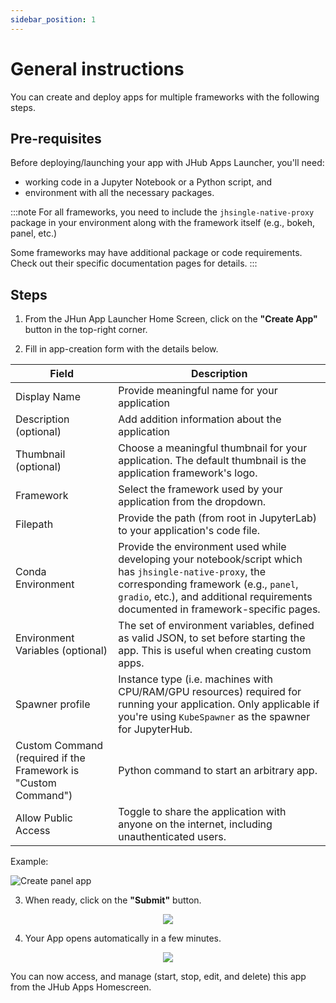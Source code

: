 ```yaml
---
sidebar_position: 1
---
```


# General instructions

You can create and deploy apps for multiple frameworks with the following steps.

## Pre-requisites

Before deploying/launching your app with JHub Apps Launcher, you'll need:

- working code in a Jupyter Notebook or a Python script, and
- environment with all the necessary packages.

:::note
For all frameworks, you need to include the `jhsingle-native-proxy` package in your environment along with the framework itself (e.g., bokeh, panel, etc.)

Some frameworks may have additional package or code requirements.
Check out their specific documentation pages for details.
:::

## Steps

1. From the JHun App Launcher Home Screen, click on the **"Create App"** button in the top-right corner.

2. Fill in app-creation form with the details below.

| Field                                                              | Description                                                                                                                                                           |
| ------------------------------------------------------------------ | --------------------------------------------------------------------------------------------------------------------------------------------------------------------- |
| Display Name                                                   | Provide meaningful name for your application                                                                                                                          |
| Description (optional)                                         | Add addition information about the application                                                                                                                        |
| Thumbnail (optional)                                           | Choose a meaningful thumbnail for your application. The default thumbnail is the application framework's logo.                                                        |
| Framework                                                      | Select the framework used by your application from the dropdown.                                                                                                      |
| Filepath                                                       | Provide the path (from root in JupyterLab) to your application's code file.                                                                                             |
| Conda Environment                                              | Provide the environment used while developing your notebook/script which has `jhsingle-native-proxy`, the corresponding framework (e.g., `panel`, `gradio`, etc.), and additional requirements documented in framework-specific pages. |
| Environment Variables (optional)                               | The set of environment variables, defined as valid JSON, to set before starting the app. This is useful when creating custom apps.                         |
| Spawner profile                                                | Instance type (i.e. machines with CPU/RAM/GPU resources) required for running your application. Only applicable if you're using `KubeSpawner` as the spawner for JupyterHub.                                                                       |
| Custom Command (required if the Framework is "Custom Command") | Python command to start an arbitrary app.                                                                                                                             |
| Allow Public Access                                            | Toggle to share the application with anyone on the internet, including unauthenticated users.                                                                                                          |

Example:

![Create panel app](/img/panel_app_create.png)

3. When ready, click on the **"Submit"** button.

<p align="center">
    <img src="/img/panel_app_create_submit.png" style={{width: "60%"}} />
</p>

4. Your App opens automatically in a few minutes.

<p align="center">
    <img src="/img/panel_app.png" style={{width: "80%"}} />
</p>

You can now access, and manage (start, stop, edit, and delete) this app from the JHub Apps Homescreen.
